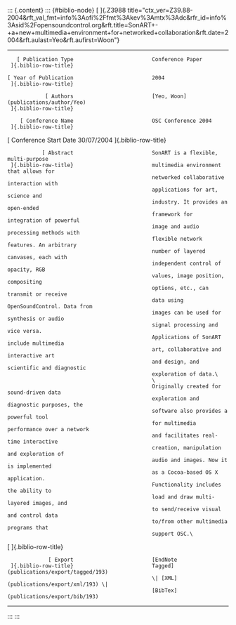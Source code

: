 ::: {.content}
::: {#biblio-node}
[ ]{.Z3988
title="ctx_ver=Z39.88-2004&rft_val_fmt=info%3Aofi%2Ffmt%3Akev%3Amtx%3Adc&rfr_id=info%3Asid%2Fopensoundcontrol.org&rft.title=SonART+-+a+new+multimedia+environment+for+networked+collaboration&rft.date=2004&rft.aulast=Yeo&rft.aufirst=Woon"}

  ----------------------- ----------------------- -----------------------------------------
       [ Publication Type                         Conference Paper
     ]{.biblio-row-title}                         

    [ Year of Publication                         2004
     ]{.biblio-row-title}                         

                [ Authors                         [Yeo, Woon](publications/author/Yeo)
     ]{.biblio-row-title}                         

        [ Conference Name                         OSC Conference 2004
     ]{.biblio-row-title}                         

  [ Conference Start Date                         30/07/2004
     ]{.biblio-row-title}                         

               [ Abstract                         SonART is a flexible, multi-purpose
     ]{.biblio-row-title}                         multimedia environment that allows for
                                                  networked collaborative interaction with
                                                  applications for art, science and
                                                  industry. It provides an open-ended
                                                  framework for integration of powerful
                                                  image and audio processing methods with
                                                  flexible network features. An arbitrary
                                                  number of layered canvases, each with
                                                  independent control of opacity, RGB
                                                  values, image position, compositing
                                                  options, etc., can transmit or receive
                                                  data using OpenSoundControl. Data from
                                                  images can be used for synthesis or audio
                                                  signal processing and vice versa.
                                                  Applications of SonART include multimedia
                                                  art, collaborative and interactive art
                                                  and design, and scientific and diagnostic
                                                  exploration of data.\
                                                  \
                                                  Originally created for sound-driven data
                                                  exploration and diagnostic purposes, the
                                                  software also provides a powerful tool
                                                  for multimedia performance over a network
                                                  and facilitates real-time interactive
                                                  creation, manipulation and exploration of
                                                  audio and images. Now it is implemented
                                                  as a Cocoa-based OS X application.
                                                  Functionality includes the ability to
                                                  load and draw multi-layered images, and
                                                  to send/receive visual and control data
                                                  to/from other multimedia programs that
                                                  support OSC.\

   [ ]{.biblio-row-title}                         

                 [ Export                         [EndNote
     ]{.biblio-row-title}                         Tagged](publications/export/tagged/193)
                                                  \| [XML](publications/export/xml/193) \|
                                                  [BibTex](publications/export/bib/193)
  ----------------------- ----------------------- -----------------------------------------
:::
:::
